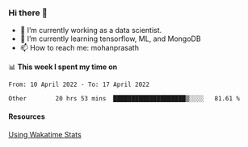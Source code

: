 ### Hi there 👋

- 🔭 I’m currently working as a data scientist.
- 🌱 I’m currently learning tensorflow, ML, and MongoDB
- 📫 How to reach me: mohanprasath

📊 **This week I spent my time on**
<!--START_SECTION:waka-->

```text
From: 10 April 2022 - To: 17 April 2022

Other        20 hrs 53 mins  ████████████████████▒░░░░   81.61 %
```

<!--END_SECTION:waka-->

#### Resources
[Using Wakatime Stats](https://github.com/marketplace/actions/waka-readme)
